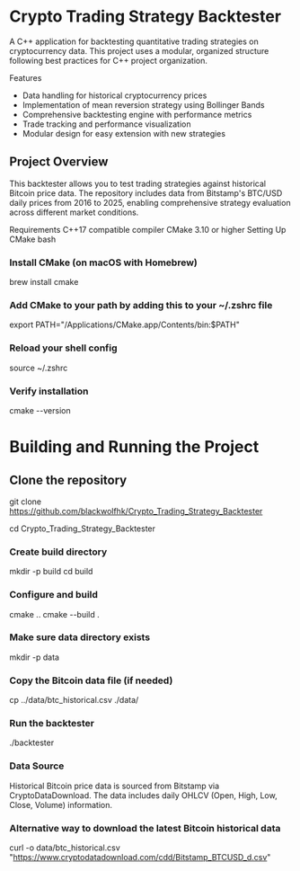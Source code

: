 # Crypto Trading Strategy Backtester

A C++ application for backtesting quantitative trading strategies on cryptocurrency data. This project uses a modular, organized structure following best practices for C++ project organization.

Features

- Data handling for historical cryptocurrency prices
- Implementation of mean reversion strategy using Bollinger Bands
- Comprehensive backtesting engine with performance metrics
- Trade tracking and performance visualization
- Modular design for easy extension with new strategies

## Project Overview

This backtester allows you to test trading strategies against historical Bitcoin price data. The repository includes data from Bitstamp's BTC/USD daily prices from 2016 to 2025, enabling comprehensive strategy evaluation across different market conditions.

Requirements
C++17 compatible compiler
CMake 3.10 or higher
Setting Up CMake
bash

### Install CMake (on macOS with Homebrew)

brew install cmake

### Add CMake to your path by adding this to your ~/.zshrc file

export PATH="/Applications/CMake.app/Contents/bin:$PATH"

### Reload your shell config

source ~/.zshrc

### Verify installation

cmake --version

# Building and Running the Project

## Clone the repository

git clone https://github.com/blackwolfhk/Crypto_Trading_Strategy_Backtester

cd Crypto_Trading_Strategy_Backtester

### Create build directory

mkdir -p build
cd build

### Configure and build

cmake ..
cmake --build .

### Make sure data directory exists

mkdir -p data

### Copy the Bitcoin data file (if needed)

cp ../data/btc_historical.csv ./data/

### Run the backtester

./backtester

### Data Source

Historical Bitcoin price data is sourced from Bitstamp via CryptoDataDownload.
The data includes daily OHLCV (Open, High, Low, Close, Volume) information.

### Alternative way to download the latest Bitcoin historical data

curl -o data/btc_historical.csv "https://www.cryptodatadownload.com/cdd/Bitstamp_BTCUSD_d.csv"
